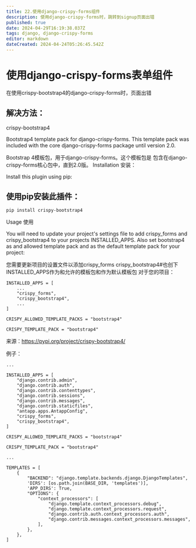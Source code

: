```yaml
---
title: 22.使用django-crispy-forms组件
description: 使用django-crispy-forms时，跳转到signup页面出错
published: true
date: 2024-04-29T16:19:38.037Z
tags: django, django-crispy-forms
editor: markdown
dateCreated: 2024-04-24T05:26:45.542Z
---
```


# 使用django-crispy-forms表单组件
在使用crispy-bootstrap4的django-crispy-forms时，页面出错

## 解决方法：

crispy-bootstrap4

Bootstrap4 template pack for django-crispy-forms. This template pack was included with the core django-crispy-forms package until version 2.0.

Bootstrap 4模板包，用于django-crispy-forms。这个模板包是 包含在django-crispy-forms核心包中，直到2.0版。
Installation
安装：

Install this plugin using pip:
## 使用pip安装此插件：
```
pip install crispy-bootstrap4
```

Usage
使用

You will need to update your project's settings file to add crispy_forms and crispy_bootstrap4 to your projects INSTALLED_APPS. Also set bootstrap4 as and allowed template pack and as the default template pack for your project:

您需要更新项目的设置文件以添加crispy_forms crispy_bootstrap4#也创下 INSTALLED_APPS作为和允许的模板包和作为默认模板包 对于您的项目：
```
INSTALLED_APPS = [
    ...
    "crispy_forms",
    "crispy_bootstrap4",
    ...
]

CRISPY_ALLOWED_TEMPLATE_PACKS = "bootstrap4"

CRISPY_TEMPLATE_PACK = "bootstrap4"
```

来源：https://pypi.org/project/crispy-bootstrap4/


例子：
```
...

INSTALLED_APPS = [
    "django.contrib.admin",
    "django.contrib.auth",
    "django.contrib.contenttypes",
    "django.contrib.sessions",
    "django.contrib.messages",
    "django.contrib.staticfiles",
    "antapp.apps.AntappConfig",
    "crispy_forms",
    "crispy_bootstrap4",
]

CRISPY_ALLOWED_TEMPLATE_PACKS = "bootstrap4"

CRISPY_TEMPLATE_PACK = "bootstrap4"

...
```

```
TEMPLATES = [
    {
        "BACKEND": "django.template.backends.django.DjangoTemplates",
        'DIRS': [os.path.join(BASE_DIR, 'templates')],
        'APP_DIRS': True,
        "OPTIONS": {
            "context_processors": [
                "django.template.context_processors.debug",
                "django.template.context_processors.request",
                "django.contrib.auth.context_processors.auth",
                "django.contrib.messages.context_processors.messages",
            ],
        },
    },
]
```

